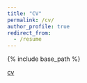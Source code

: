 ```yaml
---
title: "CV"
permalink: /cv/
author_profile: true
redirect_from:
  - /resume
---
```


{% include base_path %}

[cv](/files/Bonds_Stephanie_CV.pdf)
